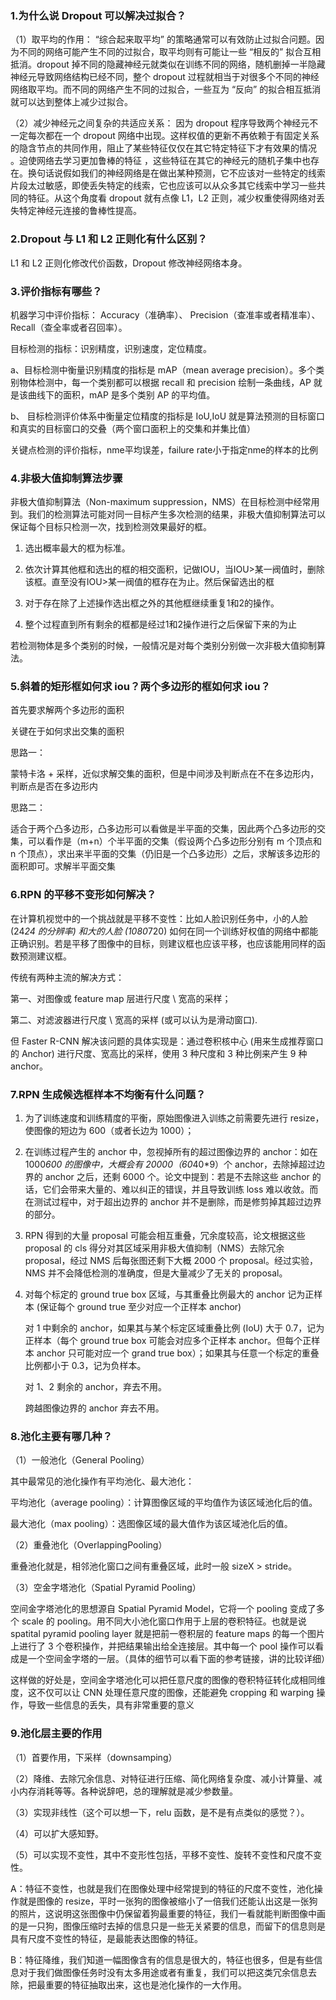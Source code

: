 ### 1.为什么说 Dropout 可以解决过拟合？
（1）取平均的作用： “综合起来取平均” 的策略通常可以有效防止过拟合问题。因为不同的网络可能产生不同的过拟合，取平均则有可能让一些 “相反的” 拟合互相抵消。dropout 掉不同的隐藏神经元就类似在训练不同的网络，随机删掉一半隐藏神经元导致网络结构已经不同，整个 dropout 过程就相当于对很多个不同的神经网络取平均。而不同的网络产生不同的过拟合，一些互为 “反向” 的拟合相互抵消就可以达到整体上减少过拟合。

（2）减少神经元之间复杂的共适应关系： 因为 dropout 程序导致两个神经元不一定每次都在一个 dropout 网络中出现。这样权值的更新不再依赖于有固定关系的隐含节点的共同作用，阻止了某些特征仅仅在其它特定特征下才有效果的情况 。迫使网络去学习更加鲁棒的特征 ，这些特征在其它的神经元的随机子集中也存在。换句话说假如我们的神经网络是在做出某种预测，它不应该对一些特定的线索片段太过敏感，即使丢失特定的线索，它也应该可以从众多其它线索中学习一些共同的特征。从这个角度看 dropout 就有点像 L1，L2 正则，减少权重使得网络对丢失特定神经元连接的鲁棒性提高。  

### 2.Dropout 与 L1 和 L2 正则化有什么区别？
L1 和 L2 正则化修改代价函数，Dropout 修改神经网络本身。  

### 3.评价指标有哪些？
机器学习中评价指标： Accuracy（准确率）、 Precision（查准率或者精准率）、Recall（查全率或者召回率）。

目标检测的指标：识别精度，识别速度，定位精度。

a、目标检测中衡量识别精度的指标是 mAP（mean average precision）。多个类别物体检测中，每一个类别都可以根据 recall 和 precision 绘制一条曲线，AP 就是该曲线下的面积，mAP 是多个类别 AP 的平均值。

b、  目标检测评价体系中衡量定位精度的指标是 IoU,IoU 就是算法预测的目标窗口和真实的目标窗口的交叠（两个窗口面积上的交集和并集比值）

关键点检测的评价指标，nme平均误差，failure rate小于指定nme的样本的比例

### 4.非极大值抑制算法步骤
非极大值抑制算法（Non-maximum suppression，NMS）在目标检测中经常用到。我们的检测算法可能对同一目标产生多次检测的结果，非极大值抑制算法可以保证每个目标只检测一次，找到检测效果最好的框。
 1. 选出概率最大的框为标准。

 2. 依次计算其他框和选出的框的相交面积，记做IOU，当IOU>某一阀值时，删除该框。直至没有IOU>某一阀值的框存在为止。然后保留选出的框

 3. 对于存在除了上述操作选出框之外的其他框继续重复1和2的操作。

 4. 整个过程直到所有剩余的框都是经过1和2操作进行之后保留下来的为止

若检测物体是多个类别的时候，一般情况是对每个类别分别做一次非极大值抑制算法。

### 5.斜着的矩形框如何求 iou？两个多边形的框如何求 iou？
首先要求解两个多边形的面积

关键在于如何求出交集的面积

思路一：

蒙特卡洛 + 采样，近似求解交集的面积，但是中间涉及判断点在不在多边形内，判断点是否在多边形内

思路二：

适合于两个凸多边形，凸多边形可以看做是半平面的交集，因此两个凸多边形的交集，可以看作是（m+n）个半平面的交集（假设两个凸多边形分别有 m 个顶点和 n 个顶点），求出来半平面的交集（仍旧是一个凸多边形）之后，求解该多边形的面积即可。求解半平面交集  

### 6.RPN 的平移不变形如何解决？
在计算机视觉中的一个挑战就是平移不变性：比如人脸识别任务中，小的人脸 (24*24 的分辨率) 和大的人脸 (1080*720) 如何在同一个训练好权值的网络中都能正确识别。若是平移了图像中的目标，则建议框也应该平移，也应该能用同样的函数预测建议框。

传统有两种主流的解决方式：

第一、对图像或 feature map 层进行尺度 \ 宽高的采样；

第二、对滤波器进行尺度 \ 宽高的采样 (或可以认为是滑动窗口).

但 Faster R-CNN 解决该问题的具体实现是：通过卷积核中心 (用来生成推荐窗口的 Anchor) 进行尺度、宽高比的采样，使用 3 种尺度和 3 种比例来产生 9 种 anchor。  

### 7.RPN 生成候选框样本不均衡有什么问题？
1. 为了训练速度和训练精度的平衡，原始图像进入训练之前需要先进行 resize，使图像的短边为 600（或者长边为 1000）； 

2. 在训练过程产生的 anchor 中，忽视掉所有的超过图像边界的 anchor：如在 1000*600 的图像中，大概会有 20000（60*40*9）个 anchor，去除掉超过边界的 anchor 之后，还剩 6000 个。论文中提到：若是不去除这些 anchor 的话，它们会带来大量的、难以纠正的错误，并且导致训练 loss 难以收敛。而在测试过程中，对于超出边界的 anchor 并不是删除，而是修剪掉其超过边界的部分。 

3. RPN 得到的大量 proposal 可能会相互重叠，冗余度较高，论文根据这些 proposal 的 cls 得分对其区域采用非极大值抑制（NMS）去除冗余 proposal，经过 NMS 后每张图还剩下大概 2000 个 proposal。经过实验，NMS 并不会降低检测的准确度，但是大量减少了无关的 proposal。

4. 对每个标定的 ground true box 区域，与其重叠比例最大的 anchor 记为正样本 (保证每个 ground true 至少对应一个正样本 anchor)

   对 1 中剩余的 anchor，如果其与某个标定区域重叠比例 (IoU) 大于 0.7，记为正样本（每个 ground true box 可能会对应多个正样本 anchor。但每个正样本 anchor 只可能对应一个 grand true box）；如果其与任意一个标定的重叠比例都小于 0.3，记为负样本。

   对 1、2 剩余的 anchor，弃去不用。

   跨越图像边界的 anchor 弃去不用。  
   
 ### 8.池化主要有哪几种？
（1）一般池化（General Pooling）

其中最常见的池化操作有平均池化、最大池化：

平均池化（average pooling）：计算图像区域的平均值作为该区域池化后的值。

最大池化（max pooling）：选图像区域的最大值作为该区域池化后的值。

（2）重叠池化（OverlappingPooling）

重叠池化就是，相邻池化窗口之间有重叠区域，此时一般 sizeX > stride。

（3）空金字塔池化（Spatial Pyramid Pooling）

空间金字塔池化的思想源自 Spatial Pyramid Model，它将一个 pooling 变成了多个 scale 的 pooling。用不同大小池化窗口作用于上层的卷积特征。也就是说 spatital pyramid pooling layer 就是把前一卷积层的 feature maps 的每一个图片上进行了 3 个卷积操作，并把结果输出给全连接层。其中每一个 pool 操作可以看成是一个空间金字塔的一层。（具体的细节可以看下面的参考链接，讲的比较详细）

这样做的好处是，空间金字塔池化可以把任意尺度的图像的卷积特征转化成相同维度，这不仅可以让 CNN 处理任意尺度的图像，还能避免 cropping 和 warping 操作，导致一些信息的丢失，具有非常重要的意义  

### 9.池化层主要的作用
（1）首要作用，下采样（downsamping）

（2）降维、去除冗余信息、对特征进行压缩、简化网络复杂度、减小计算量、减小内存消耗等等。各种说辞吧，总的理解就是减少参数量。

（3）实现非线性（这个可以想一下，relu 函数，是不是有点类似的感觉？）。

（4）可以扩大感知野。

（5）可以实现不变性，其中不变形性包括，平移不变性、旋转不变性和尺度不变性。

A：特征不变性，也就是我们在图像处理中经常提到的特征的尺度不变性，池化操作就是图像的 resize，平时一张狗的图像被缩小了一倍我们还能认出这是一张狗的照片，这说明这张图像中仍保留着狗最重要的特征，我们一看就能判断图像中画的是一只狗，图像压缩时去掉的信息只是一些无关紧要的信息，而留下的信息则是具有尺度不变性的特征，是最能表达图像的特征。

B：特征降维，我们知道一幅图像含有的信息是很大的，特征也很多，但是有些信息对于我们做图像任务时没有太多用途或者有重复，我们可以把这类冗余信息去除，把最重要的特征抽取出来，这也是池化操作的一大作用。

